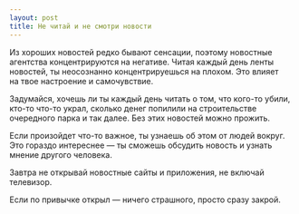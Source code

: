 ```yaml
---
layout: post
title: Не читай и не смотри новости
---
```


Из хороших новостей редко бывают сенсации, поэтому новостные агентства концентрируются на негативе. Читая каждый день ленты новостей, ты неосознанно концентрируешься на плохом. Это влияет на твое настроение и самочувствие.

Задумайся, хочешь ли ты каждый день читать о том, что кого-то убили, кто-то что-то украл, сколько денег попилили на строительстве очередного парка и так далее. Без этих новостей можно прожить.

Если произойдет что-то важное, ты узнаешь об этом от людей вокруг. Это гораздо интереснее — ты сможешь обсудить новость и узнать мнение другого человека.

Завтра не открывай новостные сайты и приложения, не включай телевизор.

Если по привычке открыл — ничего страшного, просто сразу закрой.
